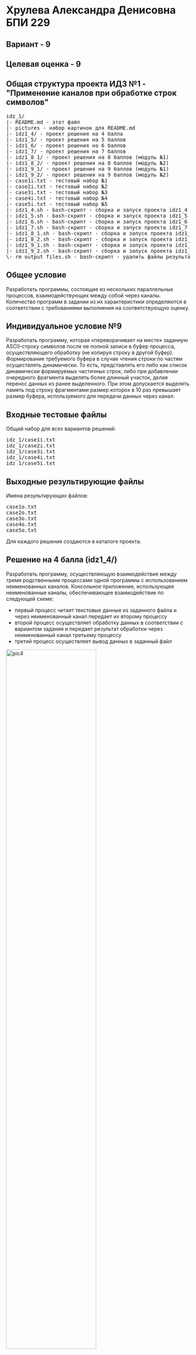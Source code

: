 # Хрулева Александра Денисовна БПИ 229

## Вариант - 9

## Целевая оценка - 9

## Общая структура проекта ИДЗ №1 - "Применение каналов при обработке строк символов"
<pre>
idz_1/
|- README.md - этот файл
|- pictures - набор картинок для README.md
|- idz1_4/ - проект решения на 4 балла
|- idz1_5/ - проект решения на 5 баллов
|- idz1_6/ - проект решения на 6 баллов
|- idz1_7/ - проект решения на 7 баллов
|- idz1_8_1/ - проект решения на 8 баллов (модуль №1)
|- idz1_8_2/ - проект решения на 8 баллов (модуль №2)
|- idz1_9_1/ - проект решения на 9 баллов (модуль №1)
|- idz1_9_2/ - проект решения на 9 баллов (модуль №2)
|- case1i.txt - тестовый набор №1
|- case2i.txt - тестовый набор №2
|- case3i.txt - тестовый набор №3
|- case4i.txt - тестовый набор №4
|- case5i.txt - тестовый набор №5
|- idz1_4.sh - bash-скрипт - сборка и запуск проекта idz1_4
|- idz1_5.sh - bash-скрипт - сборка и запуск проекта idz1_5
|- idz1_6.sh - bash-скрипт - сборка и запуск проекта idz1_6
|- idz1_7.sh - bash-скрипт - сборка и запуск проекта idz1_7
|- idz1_8_1.sh - bash-скрипт - сборка и запуск проекта idz1_8_1
|- idz1_8_2.sh - bash-скрипт - сборка и запуск проекта idz1_8_2
|- idz1_9_1.sh - bash-скрипт - сборка и запуск проекта idz1_9_1
|- idz1_9_2.sh - bash-скрипт - сборка и запуск проекта idz1_9_2
\- rm_output_files.sh - bash-скрипт - удалить файлы результатов по маске "case?o.txt"
</pre>

## Общее условие
Разработать программы, состоящие из нескольких параллельных процессов, взаимодействующих между собой через каналы. Количество программ в задании из их характеристики определяются в соответствии с требованиями выполнения на соответствующую оценку.

## Индивидуальное условие №9
Разработать программу, которая «переворачивает на месте» заданную ASCII–строку символов после ее полной записи в буфер процесса, осуществляющего обработку (не копируя строку в другой буфер). Формирование требуемого буфера в случае чтения строки по частям осуществлять динамически. То есть, представлять его либо как список динамически формируемых частичных строк, либо при добавлении очередного фрагмента выделять более длинный участок, делая перенос данных из ранее выделенного. При этом допускается выделять память под строку фрагментами размер которох в 10 раз превышает размер буфера, используемого для передачи данных через канал.

## Входные тестовые файлы
Общий набор для всех вариантов решений:
<pre>
idz_1/case1i.txt
idz_1/case2i.txt
idz_1/case3i.txt
idz_1/case4i.txt
idz_1/case5i.txt
</pre>

## Выходные результирующие файлы
Имена результирующих файлов:
<pre>
case1o.txt
case2o.txt
case3o.txt
case4o.txt
case5o.txt
</pre>
Для каждого решения создаются в каталоге проекта.

## Решение на 4 балла (idz1_4/)
Разработать программу, осуществляющую взаимодействие между тремя родственными процессами одной программы с использованием неименованных каналов.
Консольное приложение, использующее неименованные каналы, обеспечивающее взаимодействие по следующей схеме:
- первый процесс читает текстовые данные из заданного файла и через неименованный канал передает их второму процессу 
- второй процесс осуществляет обработку данных в соответствии с вариантом задания и передает результат обработки через неименованный канал третьему процессу 
- третий процесс осуществляет вывод данных в заданный файл

<img src="pictures/pic4.png" alt="pic4" width="70%">

Командная строка:
<pre>
idz1_4 -i input_file_name -o output_file_name
</pre>

## Решение на 5 баллов (idz1_5/)
Разработать программу, в которой взаимодействие между тремя родственными процессами одной программы осуществляется через именованные каналы. 
Консольное приложение, использующее именованные каналы, обеспечивающее взаимодействие по следующей схеме:
- первый процесс читает текстовые данные из заданного файла и через именованный канал передает их второму процессу 
- второй процесс осуществляет обработку данных в соответствии с заданием и передает результат обработки через именованный канал третьему процессу 
- третий процесс осуществляет вывод данных в заданный файл

<img src="pictures/pic5.png" alt="pic5" width="70%">

Командная строка:
<pre>
idz1_5 -i input_file_name -o output_file_name
</pre>

## Решение на 6 баллов (idz1_6/)
Разработать программу, которая осуществляет взаимодействие между двумя родственными процессами одной программы с использованием неименованных каналов.
Консольное приложение, использующее неименованные каналы, обеспечивающее взаимодействие по следующей схеме:
- первый процесс читает текстовые данные из заданного файла и через неименованный канал передает их второму процессу 
- второй процесс осуществляет обработку данных в соответствии с заданием и передает результат обработки через неименованный канал обратно первому процессу 
- первый процесс осуществляет вывод данных в заданный файл

<img src="pictures/pic6.png" alt="pic6" width="70%">

Командная строка:
<pre>
idz1_6 -i input_file_name -o output_file_name
</pre>

## Решение на 7 баллов (idz1_7/)
Разработать программу, которая осуществляет взаимодействие между двумя родственными процессами одной программы с использованием именованных каналов.
Консольное приложение, использующее именованные каналы, обеспечивающее взаимодействие по следующей схеме:
- первый процесс читает текстовые данные из заданного файла и через именованный канал передает их второму процессу
- второй процесс осуществляет обработку данных в соответствии с заданием и передает результат обработки через именованный канал обратно первому процессу
- первый процесс осуществляет вывод данных в заданный файл

<img src="pictures/pic7.png" alt="pic7" width="70%">

Командная строка:
<pre>
idz1_7 -i input_file_name -o output_file_name
</pre>

## Решение на 8 баллов (idz1_8_1/ + idz1_8_2/)
Разработать программный продукт, в котором осуществляется взаимодействие между двумя независимыми процессами разных программ с использованием именованных каналов.
Консольное приложение, использующее именованные каналы, обеспечивающее взаимодействие по следующей схеме:
- первый процесс читает текстовые данные из заданного файла и через именованный канал передает их второму процессу 
- второй процесс осуществляет обработку данных в соответствии с заданием и передает результат обработки через именованный канал обратно первому процессу 
- первый процесс осуществляет вывод данных в заданный файл

<img src="pictures/pic8.png" alt="pic8" width="70%">

Командная строка:
<pre>
idz1_8_1 -i input_file_name -o output_file_name
idz1_8_2
</pre>

## Решение на 9 баллов (idz1_9_1/ + idz1_9_2/)
Разработать программный продукт, в котором осуществляется взаимодействие между двумя независимыми процессами разных программ с использованием именованных каналов. Обмен данными ведется за счет многократной передачи текста через ограниченные по размеру буферы.
Консольное приложение, использующее именованные каналы, обеспечивающее взаимодействие по следующей схеме:
- первый процесс читает ограниченную порцию текстовых данных из заданного файла и через именованный канал передает их второму процессу
- второй процесс осуществляет обработку части данных в соответствии с заданием и при необходимости передает результат обработки (если он при этом сформировался) через именованный канал обратно первому процессу или получает от него следующую порцию
- первый процесс осуществляет вывод результата в заданный файл или сразу, или по частям в зависимости от условия задачи и размера буфера, используемого для пересылки данных
  
<img src="pictures/pic9.png" alt="pic9" width="70%">

Командная строка:
<pre>
idz1_9_1 -i input_file_name -o output_file_name
idz1_9_2
</pre>
